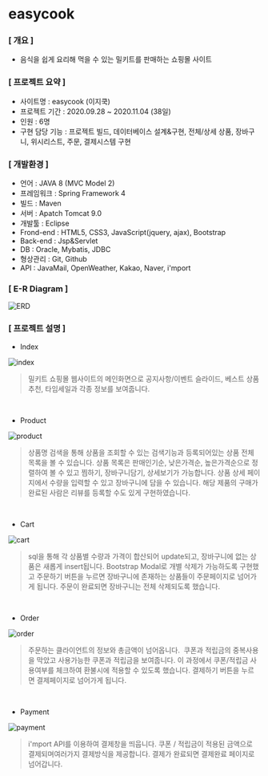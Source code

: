 # easycook
### [ 개요 ]
+ 음식을 쉽게 요리해 먹을 수 있는 밀키트를 판매하는 쇼핑몰 사이트

### [ 프로젝트 요약 ]
+ 사이트명 : easycook (이지쿡)
+ 프로젝트 기간 : 2020.09.28 ~ 2020.11.04 (38일)
+ 인원 : 6명
+ 구현 담당 기능 : 프로젝트 빌드, 데이터베이스 설계&구현, 전체/상세 상품, 장바구니, 위시리스트, 주문, 결제시스템 구현

### [ 개발환경 ]
+ 언어 : JAVA 8 (MVC Model 2)
+ 프레임워크 : Spring Framework 4
+ 빌드 : Maven
+ 서버 : Apatch Tomcat 9.0
+ 개발툴 : Eclipse
+ Frond-end : HTML5, CSS3, JavaScript(jquery, ajax), Bootstrap
+ Back-end : Jsp&Servlet
+ DB : Oracle, Mybatis, JDBC
+ 형상관리 : Git, Github
+ API : JavaMail, OpenWeather, Kakao, Naver, i'mport

### [ E-R Diagram ]

![ERD](https://user-images.githubusercontent.com/69949473/99359436-6a90c000-28f2-11eb-935b-a8fc6b64f964.png)

### [ 프로젝트 설명 ]

+ Index

![index](https://user-images.githubusercontent.com/69949473/99361248-25ba5880-28f5-11eb-95f1-dc7a9a5735c5.png)

> 밀키트 쇼핑몰 웹사이트의 메인화면으로 공지사항/이벤트 슬라이드, 베스트 상품 추천, 타임세일과 각종 정보를 보여줍니다.
<br>

+ Product

![product](https://user-images.githubusercontent.com/69949473/99359595-ab88d480-28f2-11eb-8df7-536136a1471f.png)

> 상품명 검색을 통해 상품을 조회할 수 있는 검색기능과 등록되어있는 상품 전체 목록을 볼 수 있습니다. 상품 목록은 판매인기순, 낮은가격순, 높은가격순으로 정렬하여 볼 수 있고 찜하기, 장바구니담기, 상세보기가 가능합니다. 상품 상세 페이지에서 수량을 입력할 수 있고 장바구니에 담을 수 있습니다. 해당 제품의 구매가 완료된 사람은 리뷰를 등록할 수도 있게 구현하였습니다. 
<br>

+ Cart

![cart](https://user-images.githubusercontent.com/69949473/99359695-cc512a00-28f2-11eb-852b-af8b97cf50be.png)

> sql을 통해 각 상품별 수량과 가격이 합산되어 update되고, 장바구니에 없는 상품은 새롭게 insert됩니다. Bootstrap Modal로 개별 삭제가 가능하도록 구현했고 주문하기 버튼을 누르면 장바구니에 존재하는 상품들이 주문페이지로 넘어가게 됩니다. 
주문이 완료되면 장바구니는 전체 삭제되도록 했습니다. 
<br>

+ Order

![order](https://user-images.githubusercontent.com/69949473/99359778-ebe85280-28f2-11eb-8778-eaafcf7509a9.png)

> 주문하는 클라이언트의 정보와 총금액이 넘어옵니다. 
쿠폰과 적립금의 중복사용을 막았고 사용가능한 쿠폰과 적립금을 보여줍니다.
이 과정에서 쿠폰/적립금 사용여부를 체크하여 환불시에 적용할 수 있도록 했습니다.
결제하기 버튼을 누르면 결제페이지로 넘어가게 됩니다.
<br>

+ Payment

![payment](https://user-images.githubusercontent.com/69949473/99359817-f7d41480-28f2-11eb-800b-c1ea3f754316.png)

> i'mport API를 이용하여 결제창을 띄웁니다. 쿠폰 / 적립금이 적용된 금액으로 결제되며여러가지 결제방식을 제공합니다. 결제가 완료되면 결제완료 페이지로 넘어갑니다.
<br>
